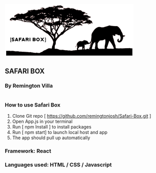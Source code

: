 ![logo](public/logo_read_me.png)

## SAFARI BOX

### By Remington Villa

#

### How to use Safari Box

1. Clone Git repo [ https://github.com/remingtonjosh/Safari-Box.git ]
2. Open App.js in your terminal
3. Run [ npm Install ] to install packages
4. Run [ npm start] to launch local host and app
5. The app should pull up automatically

### Framework: React

### Languages used: HTML / CSS / Javascript

